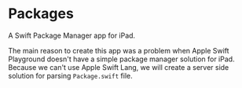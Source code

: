 # Packages

A Swift Package Manager app for iPad. 

The main reason to create this app was a problem when Apple Swift Playground doesn't have a simple package manager solution for iPad.
Because we can't use Apple Swift Lang, we will create a server side solution for parsing `Package.swift` file.

